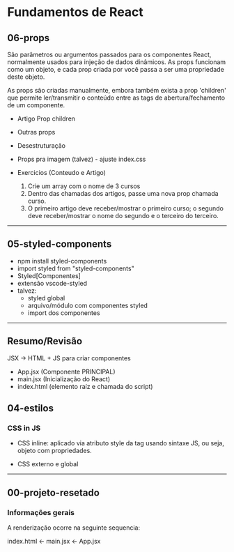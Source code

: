 # Fundamentos de React

## 06-props

São parâmetros ou argumentos passados para os componentes React, normalmente usados para injeção de dados dinâmicos. As props funcionam como um objeto, e cada prop criada por você passa a ser uma propriedade deste objeto.

As props são criadas manualmente, embora também exista a prop 'children' que permite ler/transmitir o conteúdo entre as tags de abertura/fechamento de um componente.

- Artigo Prop children
- Outras props
- Desestruturação
- Props pra imagem (talvez) - ajuste index.css

- Exercicios (Conteudo e Artigo)
  1. Crie um array com o nome de 3 cursos
  2. Dentro das chamadas dos artigos, passe uma nova prop chamada curso.
  3. O primeiro artigo deve receber/mostrar o primeiro curso; o segundo deve receber/mostrar o nome do segundo e o terceiro do terceiro.

---

## 05-styled-components

- npm install styled-components
- import styled from "styled-components"
- Styled[Componentes]
- extensão vscode-styled
- talvez:
  - styled global
  - arquivo/módulo com componentes styled
  - import dos componentes

---

## Resumo/Revisão

JSX -> HTML + JS para criar componentes

- App.jsx (Componente PRINCIPAL)
- main.jsx (Inicialização do React)
- index.html (elemento raíz e chamada do script)

## 04-estilos

### CSS in JS

- CSS inline: aplicado via atributo style da tag usando sintaxe JS, ou seja, objeto com propriedades.

- CSS externo e global

---

## 00-projeto-resetado

### Informações gerais

A renderização ocorre na seguinte sequencia:

index.html <- main.jsx <- App.jsx
